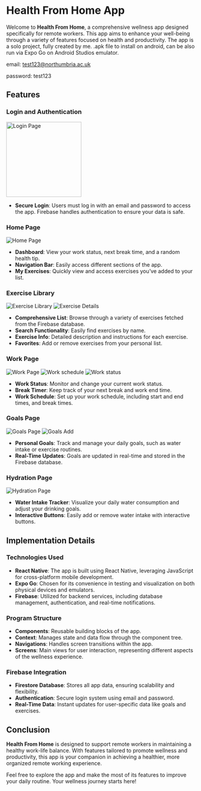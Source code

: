 # Health From Home App

Welcome to **Health From Home**, a comprehensive wellness app designed specifically for remote workers. This app aims to enhance your well-being through a variety of features focused on health and productivity. The app is a solo project, fully created by me.
.apk file to install on android, can be also run via Expo Go on Android Studios emulator. 

email: test123@northumbria.ac.uk

password: test123

## Features

### Login and Authentication
<img src="images/login_page.png" alt="Login Page" width="200"/>

- **Secure Login**: Users must log in with an email and password to access the app. Firebase handles authentication to ensure your data is safe.

### Home Page
![Home Page](images/home_page.png)
- **Dashboard**: View your work status, next break time, and a random health tip.
- **Navigation Bar**: Easily access different sections of the app.
- **My Exercises**: Quickly view and access exercises you’ve added to your list.

### Exercise Library
![Exercise Library](images/exercise_page.png) ![Exercise Details](images/exercise_details.png)
- **Comprehensive List**: Browse through a variety of exercises fetched from the Firebase database.
- **Search Functionality**: Easily find exercises by name.
- **Exercise Info**: Detailed description and instructions for each exercise.
- **Favorites**: Add or remove exercises from your personal list.

### Work Page
![Work Page](images/work_page.png) ![Work schedule](images/work_schedule.png) ![Work status](images/work_status.png)
- **Work Status**: Monitor and change your current work status.
- **Break Timer**: Keep track of your next break and work end time.
- **Work Schedule**: Set up your work schedule, including start and end times, and break times.

### Goals Page
![Goals Page](images/goals_page.png) ![Goals Add](images/goals_add.png)
- **Personal Goals**: Track and manage your daily goals, such as water intake or exercise routines.
- **Real-Time Updates**: Goals are updated in real-time and stored in the Firebase database.

### Hydration Page
![Hydration Page](images/hydration_page.png)
- **Water Intake Tracker**: Visualize your daily water consumption and adjust your drinking goals.
- **Interactive Buttons**: Easily add or remove water intake with interactive buttons.

## Implementation Details

### Technologies Used
- **React Native**: The app is built using React Native, leveraging JavaScript for cross-platform mobile development.
- **Expo Go**: Chosen for its convenience in testing and visualization on both physical devices and emulators.
- **Firebase**: Utilized for backend services, including database management, authentication, and real-time notifications.

### Program Structure
- **Components**: Reusable building blocks of the app.
- **Context**: Manages state and data flow through the component tree.
- **Navigations**: Handles screen transitions within the app.
- **Screens**: Main views for user interaction, representing different aspects of the wellness experience.

### Firebase Integration
- **Firestore Database**: Stores all app data, ensuring scalability and flexibility.
- **Authentication**: Secure login system using email and password.
- **Real-Time Data**: Instant updates for user-specific data like goals and exercises.

## Conclusion

**Health From Home** is designed to support remote workers in maintaining a healthy work-life balance. With features tailored to promote wellness and productivity, this app is your companion in achieving a healthier, more organized remote working experience.

Feel free to explore the app and make the most of its features to improve your daily routine. Your wellness journey starts here!
